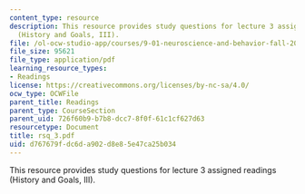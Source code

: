 ```yaml
---
content_type: resource
description: This resource provides study questions for lecture 3 assigned readings
  (History and Goals, III).
file: /ol-ocw-studio-app/courses/9-01-neuroscience-and-behavior-fall-2003/d767679fdc6da902d8e85e47ca25b034_rsq_3.pdf
file_size: 95621
file_type: application/pdf
learning_resource_types:
- Readings
license: https://creativecommons.org/licenses/by-nc-sa/4.0/
ocw_type: OCWFile
parent_title: Readings
parent_type: CourseSection
parent_uid: 726f60b9-b7b8-dcc7-8f0f-61c1cf627d63
resourcetype: Document
title: rsq_3.pdf
uid: d767679f-dc6d-a902-d8e8-5e47ca25b034
---
```

This resource provides study questions for lecture 3 assigned readings (History and Goals, III).